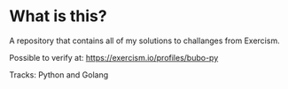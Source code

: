 # What is this?

A repository that contains all of my solutions to challanges from Exercism.

Possible to verify at: https://exercism.io/profiles/bubo-py

Tracks: Python and Golang
